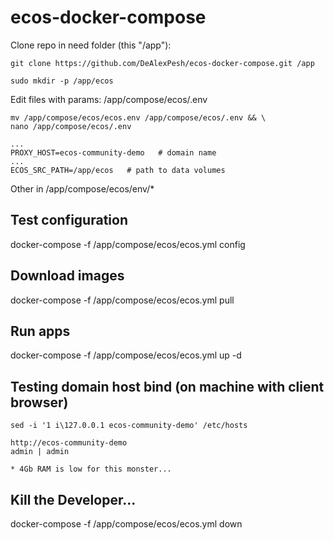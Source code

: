 # ecos-docker-compose

Clone repo in need folder (this "/app"):
```
git clone https://github.com/DeAlexPesh/ecos-docker-compose.git /app
```
```
sudo mkdir -p /app/ecos
```

Edit files with params: /app/compose/ecos/.env
```
mv /app/compose/ecos/ecos.env /app/compose/ecos/.env && \
nano /app/compose/ecos/.env
```
```
...
PROXY_HOST=ecos-community-demo   # domain name
...
ECOS_SRC_PATH=/app/ecos   # path to data volumes
```
Other in /app/compose/ecos/env/*

## Test configuration
docker-compose -f /app/compose/ecos/ecos.yml config

## Download images
docker-compose -f /app/compose/ecos/ecos.yml pull

## Run apps
docker-compose -f /app/compose/ecos/ecos.yml up -d

## Testing domain host bind (on machine with client browser)
```
sed -i '1 i\127.0.0.1 ecos-community-demo' /etc/hosts
```
```
http://ecos-community-demo
admin | admin
```

```
* 4Gb RAM is low for this monster...
```

## Kill the Developer...
docker-compose -f /app/compose/ecos/ecos.yml down
